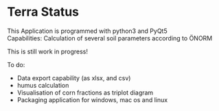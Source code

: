 # Terra Status
This Application is programmed with python3 and PyQt5 <br/>
Capabilities: Calculation of several soil parameters according to ÖNORM <br/>

This is still work in progress!

To do:
* Data export capability (as xlsx, and csv)
* humus calculation
* Visualisation of corn fractions as triplot diagram
* Packaging application for windows, mac os and linux
